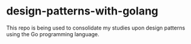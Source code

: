 # design-patterns-with-golang
This repo is being used to consolidate my studies upon design patterns using the Go programming language.
